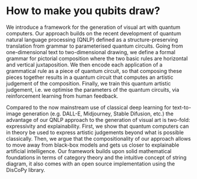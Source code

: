 # How to make you qubits draw?

We introduce a framework for the generation of visual art with quantum computers.
Our approach builds on the recent development of quantum natural language processing (QNLP) defined as a structure-preserving translation from grammar to parameterised quantum circuits.
Going from one-dimensional text to two-dimensional drawing, we define a formal grammar for pictorial composition where the two basic rules are horizontal and vertical juxtaposition.
We then encode each application of a grammatical rule as a piece of quantum circuit, so that composing these pieces together results in a quantum circuit that computes an artistic judgement of the composition.
Finally, we train this quantum artistic judgement, i.e. we optimise the parameters of the quantum circuits, via reinforcement learning from human feedback.

Compared to the now mainstream use of classical deep learning for text-to-image generation (e.g. DALL-E, Midjourney, Stable Difusion, etc.) the advantage of our QNLP approach to the generation of visual art is two-fold: expressivity and explainability.
First, we show that quantum computers can in theory be used to express artistic judgements beyond what is possible classically.
Then, we argue that the compositionality of our approach allows to move away from black-box models and gets us closer to explainable artificial intelligence.
Our framework builds upon solid mathematical foundations in terms of category theory and the intuitive concept of string diagram, it also comes with an open source implementation using the DisCoPy library.

